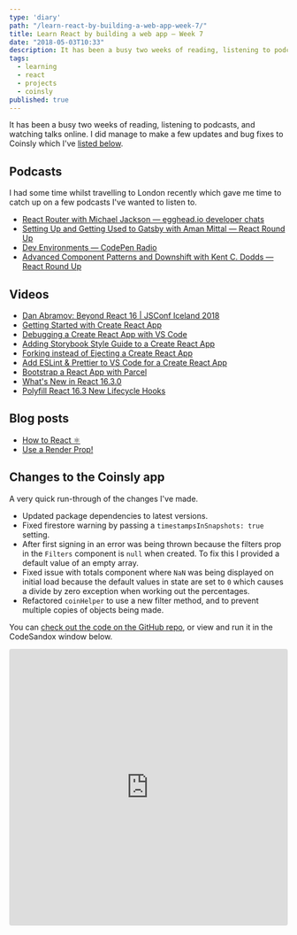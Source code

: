 ```yaml
---
type: 'diary'
path: "/learn-react-by-building-a-web-app-week-7/"
title: Learn React by building a web app — Week 7
date: "2018-05-03T10:33"
description: It has been a busy two weeks of reading, listening to podcasts, and watching talks online. I did manage to make a few updates and bug fixes to Coinsly which I've listed in the sections below.
tags:
  - learning
  - react
  - projects
  - coinsly
published: true
---
```


It has been a busy two weeks of reading, listening to podcasts, and watching talks online. I did manage to make a few updates and bug fixes to Coinsly which I've [listed below](#changes-to-the-coinsly-app).

## Podcasts

I had some time whilst travelling to London recently which gave me time to catch up on a few podcasts I've wanted to listen to.

- [React Router with Michael Jackson — egghead.io developer chats](https://egghead.simplecast.fm/cef87f81)
- [Setting Up and Getting Used to Gatsby with Aman Mittal — React Round Up](https://devchat.tv/react-round-up/rru-006-setting-up-and-getting-used-to-gatsby-with-aman-mittal)
- [Dev Environments — CodePen Radio](https://blog.codepen.io/2018/04/10/169-dev-environments/)
- [Advanced Component Patterns and Downshift with Kent C. Dodds — React Round Up](https://devchat.tv/react-round-up/rru-003-advanced-component-patterns-and-downshift-with-kent-c-dodds)

## Videos

- [Dan Abramov: Beyond React 16 | JSConf Iceland 2018](https://www.youtube.com/watch?v=nLF0n9SACd4)
- [Getting Started with Create React App](https://www.youtube.com/watch?v=eCz3rhsDG5s)
- [Debugging a Create React App with VS Code](https://www.youtube.com/watch?v=UI7dpnVoad8)
- [Adding Storybook Style Guide to a Create React App](https://www.youtube.com/watch?v=va-JzrmaiUM)
- [Forking instead of Ejecting a Create React App](https://www.youtube.com/watch?v=I22TW-33dDE)
- [Add ESLint & Prettier to VS Code for a Create React App](https://www.youtube.com/watch?v=bfyI9yl3qfE)
- [Bootstrap a React App with Parcel](https://www.youtube.com/watch?v=ybjmUgKW3vU)
- [What's New in React 16.3.0](https://www.youtube.com/watch?v=WhWqy-vxKS8)
- [Polyfill React 16.3 New Lifecycle Hooks](https://www.youtube.com/watch?v=djXh1vaDarg)

## Blog posts

- [How to React ⚛️](https://blog.kentcdodds.com/how-to-react-%EF%B8%8F-9e87f48414d2)
- [Use a Render Prop!](https://cdb.reacttraining.com/use-a-render-prop-50de598f11ce)

<a id="changes-to-the-coinsly-app" aria-hidden="true"></a>
## Changes to the Coinsly app

A very quick run-through of the changes I've made.

- Updated package dependencies to latest versions.
- Fixed firestore warning by passing a `timestampsInSnapshots: true` setting.
- After first signing in an error was being thrown because the filters prop in the `Filters` component is `null` when created. To fix this I provided a default value of an empty array.
- Fixed issue with totals component where `NaN` was being displayed on initial load because the default values in state are set to `0` which causes a divide by zero exception when working out the percentages.
- Refactored `coinHelper` to use a new filter method, and to prevent multiple copies of objects being made.

You can [check out the code on the GitHub repo](https://github.com/DamianMullins/Coinsly/tree/35b64c58e6384c5aa6da8a0c3a4da11d41e01a96), or view and run it in the CodeSandox window below.

<iframe src="https://codesandbox.io/embed/06xkj9lpv?autoresize=1&module=%2Fsrc%2Fcomponents%2FApp.js&view=editor" style="width:100%; height:500px; border:0; border-radius: 4px; overflow:hidden;" sandbox="allow-modals allow-forms allow-popups allow-scripts allow-same-origin"></iframe>
